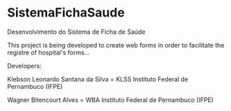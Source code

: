 # SistemaFichaSaude
Desenvolvimento do Sistema de Ficha de Saúde

This project is being developed to create web forms in order to facilitate the registre of hospital's forms... 

Developers:

Klebson Leonardo Santana da Silva = KLSS
Instituto Federal de Pernambuco (IFPE)

Wagner Bitencourt Alves = WBA
Instituto Federal de Pernambuco (IFPE)
